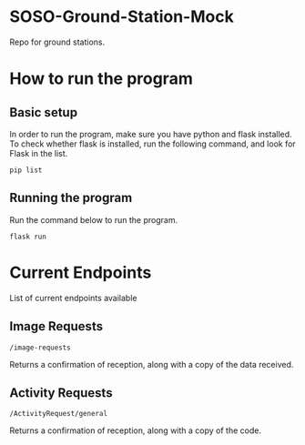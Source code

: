 # SOSO-Ground-Station-Mock

Repo for ground stations.

# How to run the program

## Basic setup

In order to run the program, make sure you have python and flask installed. <br>
To check whether flask is installed, run the following command, and look for Flask in the list.

```
pip list
```

## Running the program

Run the command below to run the program.

```
flask run
```

# Current Endpoints

List of current endpoints available

## Image Requests

```
/image-requests
```

Returns a confirmation of reception, along with a copy of the data received.

## Activity Requests

```
/ActivityRequest/general
```

Returns a confirmation of reception, along with a copy of the code.
